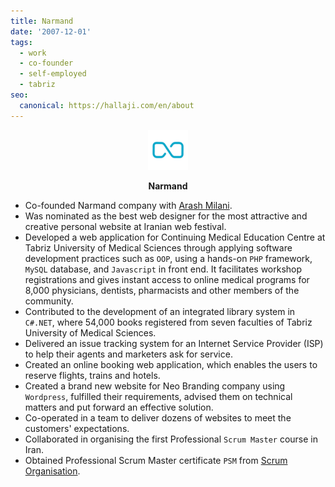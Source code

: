 ```yaml
---
title: Narmand
date: '2007-12-01'
tags:
  - work
  - co-founder
  - self-employed
  - tabriz
seo:
  canonical: https://hallaji.com/en/about
---
```

<p align='center'>
  <img src='/stories/narmand/narmand.png' height='64' />
</p>
<p align='center'>
  <b>Narmand</b>
</p>

* Co-founded Narmand company with [Arash Milani](https://arashmilani.com/).
* Was nominated as the best web designer for the most attractive and creative personal website at Iranian web festival.
* Developed a web application for Continuing Medical Education Centre at Tabriz University of Medical Sciences
through applying software development practices such as `OOP`, using a hands-on `PHP` framework, `MySQL` database, and
`Javascript` in front end. It facilitates workshop registrations and gives instant access to online medical programs for
8,000 physicians, dentists, pharmacists and other members of the community.
* Contributed to the development of an integrated library system in `C#.NET`, where 54,000 books registered from seven
faculties of Tabriz University of Medical Sciences.
* Delivered an issue tracking system for an Internet Service Provider (ISP) to help their agents and marketers ask for service.
* Created an online booking web application, which enables the users to reserve flights, trains and hotels.
* Created a brand new website for Neo Branding company using `Wordpress`, fulfilled their requirements, advised them on
technical matters and put forward an effective solution.
* Co-operated in a team to deliver dozens of websites to meet the customers' expectations.
* Collaborated in organising the first Professional `Scrum Master` course in Iran.
* Obtained Professional Scrum Master certificate `PSM` from [Scrum Organisation](https://www.scrum.org/).
